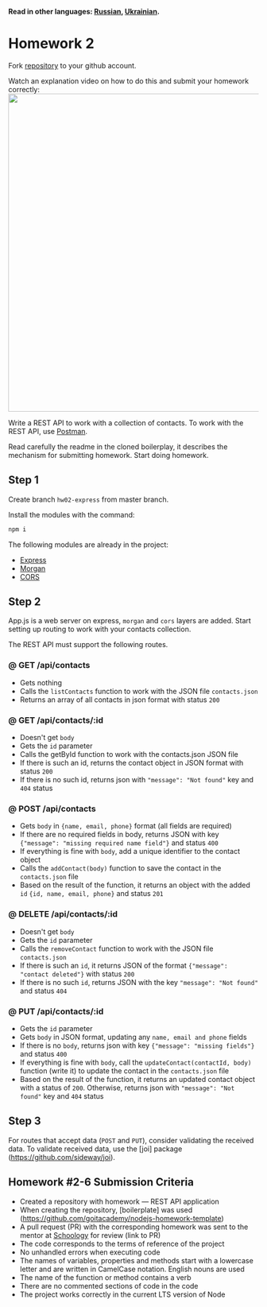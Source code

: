 **Read in other languages: [Russian](README.md), [Ukrainian](README.ua.md).**

# Homework 2

Fork [repository](https://github.com/goitacademy/nodejs-homework-template) to your github account.

Watch an explanation video on how to do this and submit your homework correctly: [<img src="./js.png" width="640">](https://www.youtube.com/watch?v=wabSW_sz_cM 'Explanation' )

Write a REST API to work with a collection of contacts. To work with the REST API, use [Postman](https://www.getpostman.com/).

Read carefully the readme in the cloned boilerplay, it describes the mechanism for submitting homework. Start doing homework.

## Step 1

Create branch `hw02-express` from master branch.

Install the modules with the command:

```bash
npm i
```

The following modules are already in the project:

- [Express](https://www.npmjs.com/package/express)
- [Morgan](https://www.npmjs.com/package/morgan)
- [CORS](https://www.npmjs.com/package/cors)

## Step 2

App.js is a web server on express, `morgan` and `cors` layers are added. Start setting up routing to work with your contacts collection.

The REST API must support the following routes.

### @ GET /api/contacts

- Gets nothing
- Calls the `listContacts` function to work with the JSON file `contacts.json`
- Returns an array of all contacts in json format with status `200`

### @ GET /api/contacts/:id

- Doesn't get `body`
- Gets the `id` parameter
- Calls the getById function to work with the contacts.json JSON file
- If there is such an id, returns the contact object in JSON format with status `200`
- If there is no such id, returns json with `"message": "Not found"` key and `404` status

### @ POST /api/contacts

- Gets `body` in `{name, email, phone}` format (all fields are required)
- If there are no required fields in body, returns JSON with key `{"message": "missing required name field"}` and status `400`
- If everything is fine with `body`, add a unique identifier to the contact object
- Calls the `addContact(body)` function to save the contact in the `contacts.json` file
- Based on the result of the function, it returns an object with the added `id` `{id, name, email, phone}` and status `201`

### @ DELETE /api/contacts/:id

- Doesn't get `body`
- Gets the `id` parameter
- Calls the `removeContact` function to work with the JSON file `contacts.json`
- If there is such an `id`, it returns JSON of the format `{"message": "contact deleted"}` with status `200`
- If there is no such `id`, returns JSON with the key `"message": "Not found"` and status `404`

### @ PUT /api/contacts/:id

- Gets the `id` parameter
- Gets `body` in JSON format, updating any `name, email and phone` fields
- If there is no `body`, returns json with key `{"message": "missing fields"}` and status `400`
- If everything is fine with `body`, call the `updateContact(contactId, body)` function (write it) to update the contact in the `contacts.json` file
- Based on the result of the function, it returns an updated contact object with a status of `200`. Otherwise, returns json with `"message": "Not found"` key and `404` status

## Step 3

For routes that accept data (`POST` and `PUT`), consider validating the received data. To validate received data, use the [joi] package (https://github.com/sideway/joi).

## Homework #2-6 Submission Criteria

- Created a repository with homework &mdash; REST API application
- When creating the repository, [boilerplate] was used (https://github.com/goitacademy/nodejs-homework-template)
- A pull request (PR) with the corresponding homework was sent to the mentor at [Schoology](https://app.schoology.com/login) for review (link to PR)
- The code corresponds to the terms of reference of the project
- No unhandled errors when executing code
- The names of variables, properties and methods start with a lowercase letter and are written in CamelCase notation. English nouns are used
- The name of the function or method contains a verb
- There are no commented sections of code in the code
- The project works correctly in the current LTS version of Node

